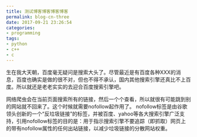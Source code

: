 ```yaml
---
title: 测试博客博客博客博客
permalink: blog-cn-three
date: 2017-09-21 23:26:54
categories:
- programming
tags:
- python
- c++
- c
---
```


生在我大天朝，百度毫无疑问是搜索大头了。尽管最近是有百度各种XXX的消息，百度也确实是做的很不对，但也不得不承认，国内其他搜索引擎还真比不上百度。所以就还是老老实实的去迎合百度搜索引擎吧。
<!--more-->
网络爬虫会在当前页面搜索所有的链接，然后一个个查看，所以就很有可能跳到别的网站就不回来了。这个时候就需要nofollow起作用了。
nofollow标签是由谷歌领头创新的一个“反垃圾链接”的标签，并被百度、yahoo等各大搜索引擎广泛支持，引用nofollow标签的目的是：用于指示搜索引擎不要追踪（即抓取）网页上的带有nofollow属性的任何出站链接，以减少垃圾链接的分散网站权重。
